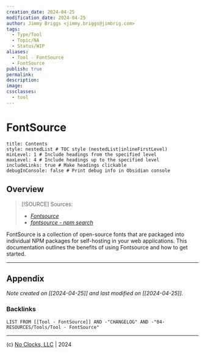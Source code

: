 ```yaml
---
creation_date: 2024-04-25
modification_date: 2024-04-25
author: Jimmy Briggs <jimmy.briggs@jimbrig.com>
tags:
  - Type/Tool
  - Topic/NA
  - Status/WIP
aliases:
  - Tool - FontSource
  - FontSource
publish: true
permalink:
description:
image:
cssclasses:
  - tool
---
```



# FontSource

```table-of-contents
title: Contents 
style: nestedList # TOC style (nestedList|inlineFirstLevel)
minLevel: 1 # Include headings from the specified level
maxLevel: 4 # Include headings up to the specified level
includeLinks: true # Make headings clickable
debugInConsole: false # Print debug info in Obsidian console
```

## Overview

> [!SOURCE] Sources:
> - *[Fontsource](https://fontsource.org/)*
> - *[fontsource - npm search](https://www.npmjs.com/search?q=fontsource)*

FontSource is a collection of open-source fonts that are packaged into individual NPM packages for self-hosting in your web applications. This documentation outlines the benefits of using Fontsource and how to get started.

***

## Appendix

*Note created on [[2024-04-25]] and last modified on [[2024-04-25]].*

### Backlinks

```dataview
LIST FROM [[Tool - FontSource]] AND -"CHANGELOG" AND -"04-RESOURCES/Tools/Tool - FontSource"
```

***

(c) [No Clocks, LLC](https://github.com/noclocks) | 2024